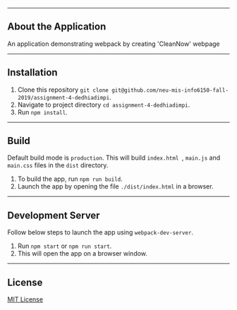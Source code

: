 ----------------------------------------------------------------------------------------------------------------------------
About the Application
----------------------------------------------------------------------------------------------------------------------------
An application demonstrating webpack by creating 'CleanNow' webpage

-----------------------------------------------------------------------------------------------------------------------------
Installation
-----------------------------------------------------------------------------------------------------------------------------
1. Clone this repository `git clone git@github.com/neu-mis-info6150-fall-2019/assignment-4-dedhiadimpi`.
2. Navigate to project directory `cd assignment-4-dedhiadimpi`.
3. Run `npm install`.

------------------------------------------------------------------------------------------------------------------------------
Build
------------------------------------------------------------------------------------------------------------------------------
Default build mode is `production`. This will build `index.html `, `main.js` and `main.css` files in the `dist` directory.
1. To build the app, run `npm run build`.
2. Launch the app by opening the file `./dist/index.html` in a browser.

------------------------------------------------------------------------------------------------------------------------------
Development Server
------------------------------------------------------------------------------------------------------------------------------
Follow below steps to launch the app using `webpack-dev-server`.
1. Run `npm start` or `npm run start`.
2. This will open the app on a browser window.

-------------------------------------------------------------------------------------------------------------------------------
License
--------------------------------------------------------------------------------------------------------------------------------
[MIT License](https://opensource.org/licenses/MIT)



